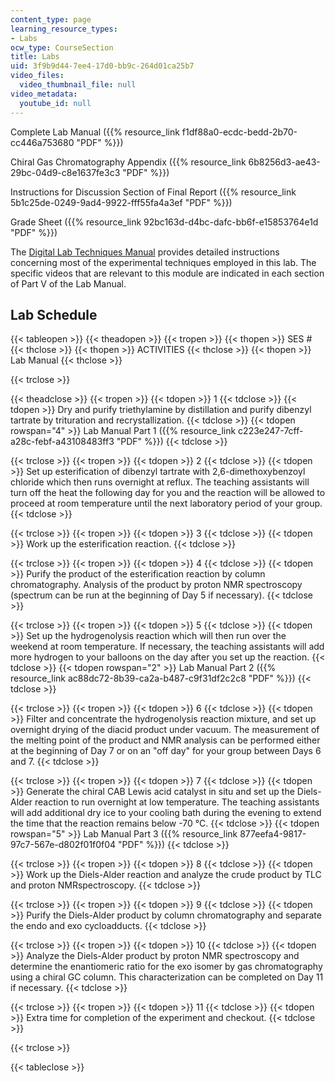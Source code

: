 ```yaml
---
content_type: page
learning_resource_types:
- Labs
ocw_type: CourseSection
title: Labs
uid: 3f9b9d44-7ee4-17d0-bb9c-264d01ca25b7
video_files:
  video_thumbnail_file: null
video_metadata:
  youtube_id: null
---
```


Complete Lab Manual ({{% resource_link f1df88a0-ecdc-bedd-2b70-cc446a753680 "PDF" %}})

Chiral Gas Chromatography Appendix ({{% resource_link 6b8256d3-ae43-29bc-04d9-c8e1637fe3c3 "PDF" %}})

Instructions for Discussion Section of Final Report ({{% resource_link 5b1c25de-0249-9ad4-9922-fff55fa4a3ef "PDF" %}})

Grade Sheet ({{% resource_link 92bc163d-d4bc-dafc-bb6f-e15853764e1d "PDF" %}})

The [Digital Lab Techniques Manual](/resources/res-5-0001-digital-lab-techniques-manual-spring-2007/index.htm) provides detailed instructions concerning most of the experimental techniques employed in this lab. The specific videos that are relevant to this module are indicated in each section of Part V of the Lab Manual.

Lab Schedule
------------

{{< tableopen >}}
{{< theadopen >}}
{{< tropen >}}
{{< thopen >}}
SES #
{{< thclose >}}
{{< thopen >}}
ACTIVITIES
{{< thclose >}}
{{< thopen >}}
Lab Manual
{{< thclose >}}

{{< trclose >}}

{{< theadclose >}}
{{< tropen >}}
{{< tdopen >}}
1
{{< tdclose >}}
{{< tdopen >}}
Dry and purify triethylamine by distillation and purify dibenzyl tartrate by trituration and recrystallization.
{{< tdclose >}}
{{< tdopen rowspan="4" >}}
Lab Manual Part 1 ({{% resource_link c223e247-7cff-a28c-febf-a43108483ff3 "PDF" %}})
{{< tdclose >}}

{{< trclose >}}
{{< tropen >}}
{{< tdopen >}}
2
{{< tdclose >}}
{{< tdopen >}}
Set up esterification of dibenzyl tartrate with 2,6-dimethoxybenzoyl chloride which then runs overnight at reflux. The teaching assistants will turn off the heat the following day for you and the reaction will be allowed to proceed at room temperature until the next laboratory period of your group.
{{< tdclose >}}

{{< trclose >}}
{{< tropen >}}
{{< tdopen >}}
3
{{< tdclose >}}
{{< tdopen >}}
Work up the esterification reaction.
{{< tdclose >}}

{{< trclose >}}
{{< tropen >}}
{{< tdopen >}}
4
{{< tdclose >}}
{{< tdopen >}}
Purify the product of the esterification reaction by column chromatography. Analysis of the product by proton NMR spectroscopy (spectrum can be run at the beginning of Day 5 if necessary).
{{< tdclose >}}

{{< trclose >}}
{{< tropen >}}
{{< tdopen >}}
5
{{< tdclose >}}
{{< tdopen >}}
Set up the hydrogenolysis reaction which will then run over the weekend at room temperature. If necessary, the teaching assistants will add more hydrogen to your balloons on the day after you set up the reaction.
{{< tdclose >}}
{{< tdopen rowspan="2" >}}
Lab Manual Part 2 ({{% resource_link ac88dc72-8b39-ca2a-b487-c9f31df2c2c8 "PDF" %}})
{{< tdclose >}}

{{< trclose >}}
{{< tropen >}}
{{< tdopen >}}
6
{{< tdclose >}}
{{< tdopen >}}
Filter and concentrate the hydrogenolysis reaction mixture, and set up overnight drying of the diacid product under vacuum. The measurement of the melting point of the product and NMR analysis can be performed either at the beginning of Day 7 or on an "off day" for your group between Days 6 and 7.
{{< tdclose >}}

{{< trclose >}}
{{< tropen >}}
{{< tdopen >}}
7
{{< tdclose >}}
{{< tdopen >}}
Generate the chiral CAB Lewis acid catalyst in situ and set up the Diels-Alder reaction to run overnight at low temperature. The teaching assistants will add additional dry ice to your cooling bath during the evening to extend the time that the reaction remains below -70 °C.
{{< tdclose >}}
{{< tdopen rowspan="5" >}}
Lab Manual Part 3 ({{% resource_link 877eefa4-9817-97c7-567e-d802f01f0f04 "PDF" %}})
{{< tdclose >}}

{{< trclose >}}
{{< tropen >}}
{{< tdopen >}}
8
{{< tdclose >}}
{{< tdopen >}}
Work up the Diels-Alder reaction and analyze the crude product by TLC and proton NMRspectroscopy.
{{< tdclose >}}

{{< trclose >}}
{{< tropen >}}
{{< tdopen >}}
9
{{< tdclose >}}
{{< tdopen >}}
Purify the Diels-Alder product by column chromatography and separate the endo and exo cycloadducts.
{{< tdclose >}}

{{< trclose >}}
{{< tropen >}}
{{< tdopen >}}
10
{{< tdclose >}}
{{< tdopen >}}
Analyze the Diels-Alder product by proton NMR spectroscopy and determine the enantiomeric ratio for the exo isomer by gas chromatography using a chiral GC column. This characterization can be completed on Day 11 if necessary.
{{< tdclose >}}

{{< trclose >}}
{{< tropen >}}
{{< tdopen >}}
11
{{< tdclose >}}
{{< tdopen >}}
Extra time for completion of the experiment and checkout.
{{< tdclose >}}

{{< trclose >}}

{{< tableclose >}}